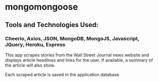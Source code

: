 # mongomongoose

## Tools and Technologies Used: 
### Cheerio, Axios, JSON, MongoDB, MongoJS, Javascript, JQuery, Heroku, Express

This app scrapes stories from the Wall Street Journal news website and displays article headlines and links for the user. If available, a summary of the article will also show.

Each scraped article is saved in the application database





